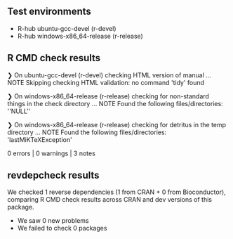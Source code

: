 ## Test environments
- R-hub ubuntu-gcc-devel (r-devel)
- R-hub windows-x86_64-release (r-release)

## R CMD check results
❯ On ubuntu-gcc-devel (r-devel)
  checking HTML version of manual ... NOTE
  Skipping checking HTML validation: no command 'tidy' found

❯ On windows-x86_64-release (r-release)
  checking for non-standard things in the check directory ... NOTE
  Found the following files/directories:
    ''NULL''

❯ On windows-x86_64-release (r-release)
  checking for detritus in the temp directory ... NOTE
  Found the following files/directories:
    'lastMiKTeXException'

0 errors | 0 warnings | 3 notes

## revdepcheck results
We checked 1 reverse dependencies (1 from CRAN + 0 from Bioconductor), comparing R CMD check results across CRAN and dev versions of this package.

 * We saw 0 new problems
 * We failed to check 0 packages
